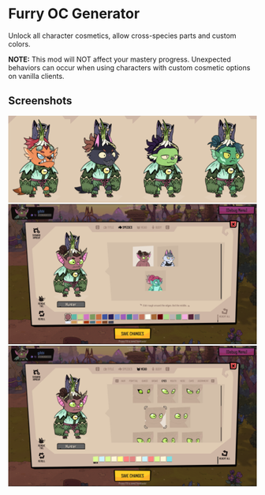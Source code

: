 # Furry OC Generator

Unlock all character cosmetics, allow cross-species parts and custom colors.

**NOTE:** This mod will NOT affect your mastery progress. Unexpected behaviors can occur when using characters with custom cosmetic options on vanilla clients.

## Screenshots

![](img/furry-oc-generator_1.png)
![](img/furry-oc-generator_2.png)
![](img/furry-oc-generator_3.png)
